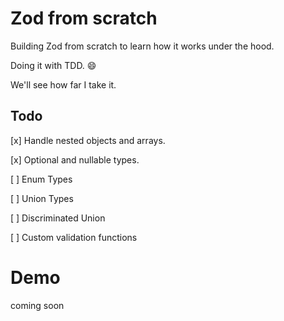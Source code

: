 # Zod from scratch

Building Zod from scratch to learn how it works under the hood.

Doing it with TDD. :smile:

We'll see how far I take it.

## Todo

[x] Handle nested objects and arrays.

[x] Optional and nullable types.

[ ] Enum Types

[ ] Union Types

[ ] Discriminated Union

[ ] Custom validation functions

# Demo

coming soon
